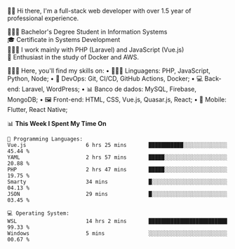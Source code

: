 🧑🏻 Hi there, I'm a full-stack web developer with over 1.5 year of professional experience.

🧑🏻‍🎓 Bachelor's Degree Student in Information Systems<br/>
🎓 Certificate in Systems Development<br/>
🧑🏻‍💻 I work mainly with PHP (Laravel) and JavaScript (Vue.js)<br/>
📘 Enthusiast in the study of Docker and AWS.<br/>

🧑🏻‍💻 Here, you'll find my skills on:
• 🧑🏻‍💻 Linguagens: PHP, JavaScript, Python, Node;
• 📓 DevOps: Git, CI/CD, GitHub Actions, Docker;
• 💻 Back-end: Laravel, WordPress;
• 📊 Banco de dados: MySQL, Firebase, MongoDB;
• 🖼️ Front-end: HTML, CSS, Vue.js, Quasar.js, React;
• 📱 Mobile: Flutter, React Native;

<!--START_SECTION:waka-->
📊 **This Week I Spent My Time On** 

```text
💬 Programming Languages: 
Vue.js                   6 hrs 25 mins       ███████████░░░░░░░░░░░░░░   45.44 % 
YAML                     2 hrs 57 mins       █████░░░░░░░░░░░░░░░░░░░░   20.88 % 
PHP                      2 hrs 47 mins       █████░░░░░░░░░░░░░░░░░░░░   19.75 % 
Smarty                   34 mins             █░░░░░░░░░░░░░░░░░░░░░░░░   04.13 % 
JSON                     29 mins             █░░░░░░░░░░░░░░░░░░░░░░░░   03.45 % 

💻 Operating System: 
WSL                      14 hrs 2 mins       █████████████████████████   99.33 % 
Windows                  5 mins              ░░░░░░░░░░░░░░░░░░░░░░░░░   00.67 % 
```


<!--END_SECTION:waka-->
